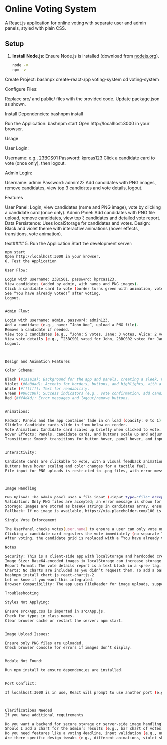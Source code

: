 # Online Voting System

A React.js application for online voting with separate user and admin panels, styled with plain CSS.

## Setup

1. **Install Node.js**: Ensure Node.js is installed (download from [nodejs.org](https://nodejs.org)).
   ```bash
   node -v
   npm -v

Create Project:
bashnpx create-react-app voting-system
cd voting-system

Configure Files:

Replace src/ and public/ files with the provided code.
Update package.json as shown.


Install Dependencies:
bashnpm install

Run the Application:
bashnpm start
Open http://localhost:3000 in your browser.

Usage

User Login:

Username: e.g., 23BCS01
Password: kprcas123
Click a candidate card to vote (once only), then logout.


Admin Login:

Username: admin
Password: admin123
Add candidates with PNG images, remove candidates, view top 3 candidates and vote details, logout.



Features

User Panel: Login, view candidates (name and PNG image), vote by clicking a candidate card (once only).
Admin Panel: Add candidates with PNG file upload, remove candidates, view top 3 candidates and detailed vote report.
Data Persistence: Uses localStorage for candidates and votes.
Design: Black and violet theme with interactive animations (hover effects, transitions, vote animation).

text#### 5. Run the Application
Start the development server:
```bash
npm start
Open http://localhost:3000 in your browser.
6. Test the Application

User Flow:

Login with username: 23BCS01, password: kprcas123.
View candidates (added by admin, with names and PNG images).
Click a candidate card to vote (border turns green with animation, vote is registered).
See “You have already voted!” after voting.
Logout.


Admin Flow:

Login with username: admin, password: admin123.
Add a candidate (e.g., name: “John Doe”, upload a PNG file).
Remove a candidate if needed.
View top 3 candidates (e.g., “John: 5 votes, Jane: 3 votes, Alice: 2 votes”).
View vote details (e.g., “23BCS01 voted for John, 23BCS02 voted for Jane”).
Logout.



Design and Animation Features

Color Scheme:

Black (#1a1a1a): Background for the app and panels, creating a sleek, modern look.
Violet (#6a0dad): Accents for borders, buttons, and highlights, with a lighter shade (#9b59b6) for hover effects.
White (#ffffff): Text for readability.
Green (#00cc00): Success indicators (e.g., vote confirmation, add candidate).
Red (#ff4d4d): Error messages and logout/remove buttons.


Animations:

FadeIn: Panels and the app container fade in on load (opacity: 0 to 1).
SlideIn: Candidate cards slide in from below on render.
Vote Animation: Candidate card scales up briefly when clicked to vote.
Hover Effects: Panels, candidate cards, and buttons scale up and adjust shadows or colors on hover.
Transitions: Smooth transitions for button hover, panel hover, and input focus (border color changes).


Interactivity:

Candidate cards are clickable to vote, with a visual feedback animation (green border, scale effect).
Buttons have hover scaling and color changes for a tactile feel.
File input for PNG uploads is restricted to .png files, with error messages for invalid inputs.



Image Handling

PNG Upload: The admin panel uses a file input (<input type="file" accept="image/png">) to upload PNG images, converted to base64 strings using FileReader for storage in localStorage.
Validation: Only PNG files are accepted; an error message is shown for invalid files or missing name/image.
Storage: Images are stored as base64 strings in candidates array, ensuring persistence without a backend.
Fallback: If no image is available, https://via.placeholder.com/100 is used as a placeholder.

Single Vote Enforcement

The UserPanel checks votes[user.name] to ensure a user can only vote once.
Clicking a candidate card registers the vote immediately (no separate “Vote” button or checkbox).
After voting, the candidate grid is replaced with a “You have already voted!” message.

Notes

Security: This is a client-side app with localStorage and hardcoded credentials, unsuitable for production. For a real-world app, use a backend (e.g., Node.js with MongoDB) with hashed passwords and secure file storage.
Image Size: Base64-encoded images in localStorage can increase storage size significantly. For production, store images on a server or cloud service (e.g., AWS S3).
Report Format: The vote details report is a text block in a <pre> tag. If you need CSV or another format, please specify.
Charts: No charts are included as you didn’t request them. To add a bar chart for vote counts:
bashnpm install chart.js react-chartjs-2
Let me know if you want this integrated.
Browser Compatibility: The app uses FileReader for image uploads, supported in all modern browsers.

Troubleshooting

Styles Not Applying:

Ensure src/App.css is imported in src/App.js.
Check for typos in class names.
Clear browser cache or restart the server: npm start.


Image Upload Issues:

Ensure only PNG files are uploaded.
Check browser console for errors if images don’t display.


Module Not Found:

Run npm install to ensure dependencies are installed.


Port Conflict:

If localhost:3000 is in use, React will prompt to use another port (e.g., 3001).



Clarifications Needed
If you have additional requirements:

Do you want a backend for secure storage or server-side image handling?
Should I add a chart for the admin’s results (e.g., bar chart of votes)?
Do you need features like a voting deadline, input validation (e.g., unique candidate names), or a specific report format (e.g., CSV export)?
Are there specific design tweaks (e.g., different animations, violet shades)?